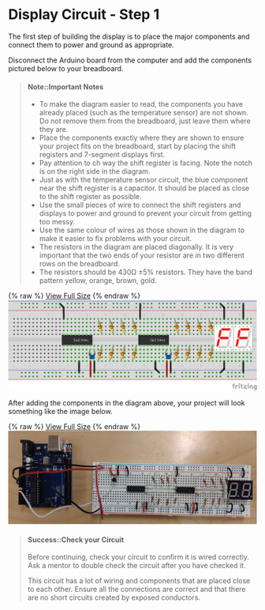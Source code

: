 # Display Circuit - Step 1

The first step of building the display is to place the major components and connect them to power and ground as appropriate.

Disconnect the Arduino board from the computer and add the components pictured below to your breadboard.

> #### Note::Important Notes
>
> * To make the diagram easier to read, the components you have already placed (such as the temperature sensor) are not shown. Do not remove them from the breadboard, just leave them where they are.
> * Place the components exactly where they are shown to ensure your project fits on the breadboard, start by placing the shift registers and 7-segment displays first.
> * Pay attention to ch way the shift register is facing. Note the notch is on the right side in the diagram.
> * Just as with the temperature sensor circuit, the blue component near the shift register is a capacitor. It should be placed as close to the shift register as possible.
> * Use the small pieces of wire to connect the shift registers and displays to power and ground to prevent your circuit from getting too messy.
> * Use the same colour of wires as those shown in the diagram to make it easier to fix problems with your circuit.
> * The resistors in the diagram are placed diagonally. It is very important that the two ends of your resistor are in two different rows on the breadboard.
> * The resistors should be 430Ω ±5% resistors. They have the band pattern yellow, orange, brown, gold.

{% raw %}
<a href="/assets/display-circuit/breadboard_step1.png" target="_blank">View Full Size</a>
{% endraw %}
![](/assets/display-circuit/breadboard_step1.png)

After adding the components in the diagram above, your project will look something like the image below.

{% raw %}
<a href="/assets/display-circuit/prototype_step1.jpg" target="_blank">View Full Size</a>
{% endraw %}
![](/assets/display-circuit/prototype_step1.jpg)

> #### Success::Check your Circuit
>
> Before continuing, check your circuit to confirm it is wired correctly. Ask a mentor to double check the circuit after you have checked it.
>
> This circuit has a lot of wiring and components that are placed close to each other. Ensure all the connections are correct and that there are no short circuits created by exposed conductors.
